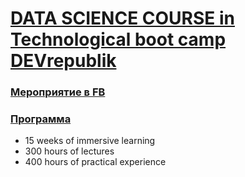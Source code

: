 # [DATA SCIENCE COURSE in Technological boot camp DEVrepublik](https://devrepublik.com/)
### [Мероприятие в FB](https://www.facebook.com/events/2922428884452785/)
### [Программа](https://devrepublik.com/kyiv-ukraine/#curriculum)
* 15 weeks of immersive learning
* 300 hours of lectures
* 400 hours of practical experience

